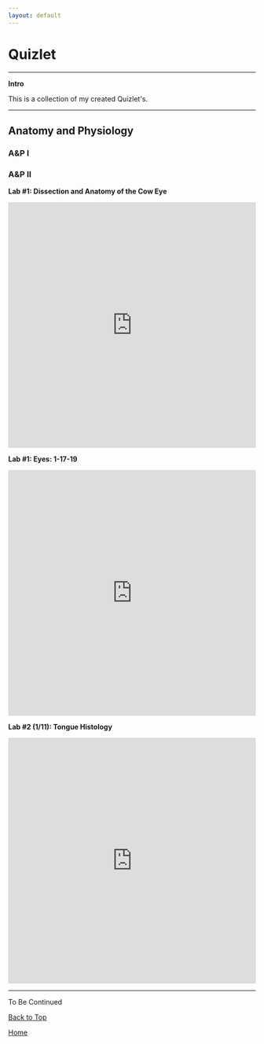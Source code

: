 ```yaml
---
layout: default
---
```

# Quizlet

* * * 

<b> Intro </b>

This is a collection of my created Quizlet's.

* * *

## Anatomy and Physiology

### A&P I



### A&P II

<b> Lab #1: Dissection and Anatomy of the Cow Eye </b>
<iframe src="https://quizlet.com/358999868/flashcards/embed?i=1g0qy1&x=1jj1" height="500" width="100%" style="border:0"></iframe>

<b> Lab #1: Eyes: 1-17-19 </b>
<iframe src="https://quizlet.com/360703927/flashcards/embed?i=1g0qy1&x=1jj1" height="500" width="100%" style="border:0"></iframe>

<b> Lab #2 (1/11): Tongue Histology </b>
<iframe src="https://quizlet.com/362938038/match/embed?i=1g0qy1&x=1jj1" height="500" width="100%" style="border:0"></iframe>

* * *

To Be Continued

<a href="https://shea08.github.io/quizlet">Back to Top</a>

[Home](./)
